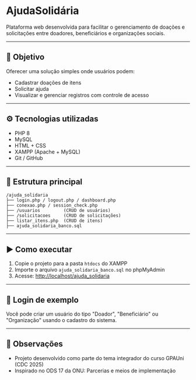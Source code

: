 # AjudaSolidária

Plataforma web desenvolvida para facilitar o gerenciamento de doações e solicitações entre doadores, beneficiários e organizações sociais.

---

## 🎯 Objetivo

Oferecer uma solução simples onde usuários podem:

- Cadastrar doações de itens
- Solicitar ajuda
- Visualizar e gerenciar registros com controle de acesso

---

## ⚙️ Tecnologias utilizadas

- PHP 8
- MySQL
- HTML + CSS
- XAMPP (Apache + MySQL)
- Git / GitHub

---

## 📁 Estrutura principal

```
/ajuda_solidaria
├── login.php / logout.php / dashboard.php
├── conexao.php / session_check.php
├── /usuarios         (CRUD de usuários)
├── /solicitacoes     (CRUD de solicitações)
├── listar_itens.php  (CRUD de itens)
├── ajuda_solidaria_banco.sql
```

---

## ▶️ Como executar

1. Copie o projeto para a pasta `htdocs` do XAMPP
2. Importe o arquivo `ajuda_solidaria_banco.sql` no phpMyAdmin
3. Acesse: [http://localhost/ajuda_solidaria](http://localhost/ajuda_solidaria)

---

## 👤 Login de exemplo

Você pode criar um usuário do tipo "Doador", "Beneficiário" ou "Organização" usando o cadastro do sistema.

---

## 📌 Observações

- Projeto desenvolvido como parte do tema integrador do curso GPAUni (CDC 2025)
- Inspirado no ODS 17 da ONU: Parcerias e meios de implementação